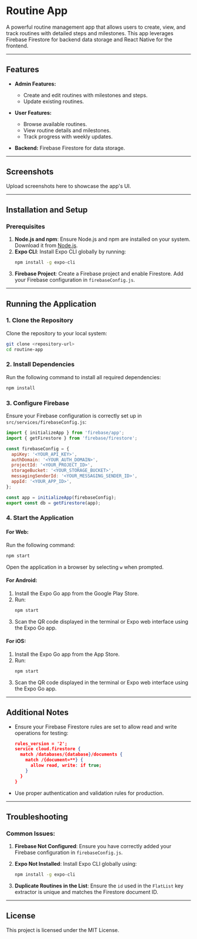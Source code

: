 # Routine App

A powerful routine management app that allows users to create, view, and track routines with detailed steps and milestones. This app leverages Firebase Firestore for backend data storage and React Native for the frontend.

---

## Features

- **Admin Features:**
  - Create and edit routines with milestones and steps.
  - Update existing routines.

- **User Features:**
  - Browse available routines.
  - View routine details and milestones.
  - Track progress with weekly updates.

- **Backend:** Firebase Firestore for data storage.

---

## Screenshots

Upload screenshots here to showcase the app's UI.

---

## Installation and Setup

### Prerequisites

1. **Node.js and npm**: Ensure Node.js and npm are installed on your system. Download it from [Node.js](https://nodejs.org/).
2. **Expo CLI**: Install Expo CLI globally by running:
   ```bash
   npm install -g expo-cli
   ```
3. **Firebase Project**: Create a Firebase project and enable Firestore. Add your Firebase configuration in `firebaseConfig.js`.

---

## Running the Application

### 1. Clone the Repository

Clone the repository to your local system:
```bash
git clone <repository-url>
cd routine-app
```

### 2. Install Dependencies

Run the following command to install all required dependencies:
```bash
npm install
```

### 3. Configure Firebase

Ensure your Firebase configuration is correctly set up in `src/services/firebaseConfig.js`:
```javascript
import { initializeApp } from 'firebase/app';
import { getFirestore } from 'firebase/firestore';

const firebaseConfig = {
  apiKey: '<YOUR_API_KEY>',
  authDomain: '<YOUR_AUTH_DOMAIN>',
  projectId: '<YOUR_PROJECT_ID>',
  storageBucket: '<YOUR_STORAGE_BUCKET>',
  messagingSenderId: '<YOUR_MESSAGING_SENDER_ID>',
  appId: '<YOUR_APP_ID>',
};

const app = initializeApp(firebaseConfig);
export const db = getFirestore(app);
```

### 4. Start the Application

#### For Web:
Run the following command:
```bash
npm start
```
Open the application in a browser by selecting `w` when prompted.

#### For Android:
1. Install the Expo Go app from the Google Play Store.
2. Run:
   ```bash
   npm start
   ```
3. Scan the QR code displayed in the terminal or Expo web interface using the Expo Go app.

#### For iOS:
1. Install the Expo Go app from the App Store.
2. Run:
   ```bash
   npm start
   ```
3. Scan the QR code displayed in the terminal or Expo web interface using the Expo Go app.

---

## Additional Notes

- Ensure your Firebase Firestore rules are set to allow read and write operations for testing:
  ```json
  rules_version = '2';
  service cloud.firestore {
    match /databases/{database}/documents {
      match /{document=**} {
        allow read, write: if true;
      }
    }
  }
  ```

- Use proper authentication and validation rules for production.

---

## Troubleshooting

### Common Issues:

1. **Firebase Not Configured**:
   Ensure you have correctly added your Firebase configuration in `firebaseConfig.js`.

2. **Expo Not Installed**:
   Install Expo CLI globally using:
   ```bash
   npm install -g expo-cli
   ```

3. **Duplicate Routines in the List**:
   Ensure the `id` used in the `FlatList` key extractor is unique and matches the Firestore document ID.

---

## License

This project is licensed under the MIT License.

